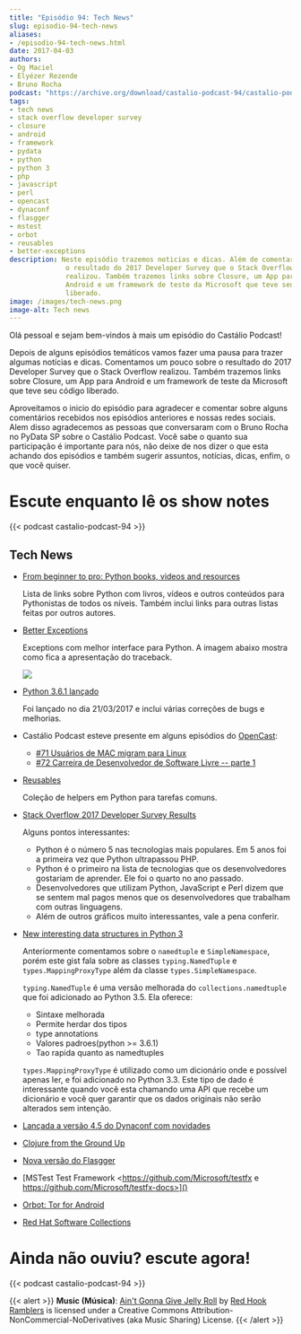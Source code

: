 ```yaml
---
title: "Episódio 94: Tech News"
slug: episodio-94-tech-news
aliases:
- /episodio-94-tech-news.html
date: 2017-04-03
authors:
- Og Maciel
- Elyézer Rezende
- Bruno Rocha
podcast: "https://archive.org/download/castalio-podcast-94/castalio-podcast-94.mp3"
tags:
- tech news
- stack overflow developer survey
- closure
- android
- framework
- pydata
- python
- python 3
- php
- javascript
- perl
- opencast
- dynaconf
- flasgger
- mstest
- orbot
- reusables
- better-exceptions
description: Neste episódio trazemos noticias e dicas. Além de comentar sobre
              o resultado do 2017 Developer Survey que o Stack Overflow
              realizou. Também trazemos links sobre Closure, um App para
              Android e um framework de teste da Microsoft que teve seu código
              liberado.
image: /images/tech-news.png
image-alt: Tech news
---
```


Olá pessoal e sejam bem-vindos à mais um episódio do Castálio Podcast!

Depois de alguns episódios temáticos vamos fazer uma pausa para trazer algumas
notícias e dicas. Comentamos um pouco sobre o resultado do 2017 Developer
Survey que o Stack Overflow realizou. Também trazemos links sobre Closure, um
App para Android e um framework de teste da Microsoft que teve seu código
liberado.

Aproveitamos o inicio do episódio para agradecer e comentar sobre alguns
comentários recebidos nos episódios anteriores e nossas redes sociais. Alem
disso agradecemos as pessoas que conversaram com o Bruno Rocha no PyData SP
sobre o Castálio Podcast. Você sabe o quanto sua participação é importante para
nós, não deixe de nos dizer o que esta achando dos episódios e também sugerir
assuntos, notícias, dicas, enfim, o que você quiser.

# Escute enquanto lê os show notes

{{< podcast castalio-podcast-94 >}}

## Tech News

- [From beginner to pro: Python books, videos and
    resources](http://pybit.es/python-resources.html)

    Lista de links sobre Python com livros, vídeos e outros conteúdos para
    Pythonistas de todos os níveis. Também inclui links para outras listas
    feitas por outros autores.

- [Better Exceptions](https://github.com/Qix-/better-exceptions)

    Exceptions com melhor interface para Python. A imagem abaixo mostra como
    fica a apresentação do traceback.

    ![](https://github.com/Qix-/better-exceptions/raw/master/screenshot.png)

- [Python 3.6.1
    lançado](https://docs.python.org/3.6/whatsnew/changelog.html#python-3-6-1)

    Foi lançado no dia 21/03/2017 e inclui várias correções de bugs e
    melhorias.

- Castálio Podcast esteve presente em alguns episódios do
    [OpenCast](http://tecnologiaaberta.com.br/category/opencast/):

    - [#71 Usuários de MAC migram para
        Linux](http://tecnologiaaberta.com.br/2017/03/opencast-71-usuarios-de-mac-migram-para-linux/)
    - [#72 Carreira de Desenvolvedor de Software Livre -- parte
        1](http://tecnologiaaberta.com.br/2017/03/opencast-72-carreira-de-desenvolvedor-de-software-livre-parte-1/)

- [Reusables](https://github.com/cdgriffith/Reusables)

    Coleção de helpers em Python para tarefas comuns.

- [Stack Overflow 2017 Developer Survey
    Results](https://stackoverflow.com/insights/survey/2017/)

    Alguns pontos interessantes:

    - Python é o número 5 nas tecnologias mais populares. Em 5 anos
        foi a primeira vez que Python ultrapassou PHP.
    - Python é o primeiro na lista de tecnologias que os
        desenvolvedores gostariam de aprender. Ele foi o quarto no ano
        passado.
    - Desenvolvedores que utilizam Python, JavaScript e Perl dizem que
        se sentem mal pagos menos que os desenvolvedores que trabalham
        com outras linguagens.
    - Além de outros gráficos muito interessantes, vale a pena
        conferir.

- [New interesting data structures in Python
    3](https://github.com/topper-123/Articles/blob/master/New-interesting-data-types-in-Python3.rst)

    Anteriormente comentamos sobre o `namedtuple` e `SimpleNamespace`, porém
    este gist fala sobre as classes `typing.NamedTuple` e
    `types.MappingProxyType` além da classe `types.SimpleNamespace`.

    `typing.NamedTuple` é uma versão melhorada do `collections.namedtuple` que
    foi adicionado ao Python 3.5. Ela oferece:

    - Sintaxe melhorada
    - Permite herdar dos tipos
    - type annotations
    - Valores padroes(python >= 3.6.1)
    - Tao rapida quanto as namedtuples

    `types.MappingProxyType` é utilizado como um dicionário onde e possível
    apenas ler, e foi adicionado no Python 3.3. Este tipo de dado é
    interessante quando você esta chamando uma API que recebe um dicionário e
    você quer garantir que os dados originais não serão alterados sem intenção.

- [Lançada a versão 4.5 do Dynaconf com novidades](https://github.com/rochacbruno/dynaconf)

- [Clojure from the Ground Up](https://aphyr.com/tags/Clojure-from-the-ground-up)

- [Nova versão do Flasgger](https://github.com/rochacbruno/flasgger)

- [MSTest Test Framework <https://github.com/Microsoft/testfx e
    https://github.com/Microsoft/testfx-docs>]()

- [Orbot: Tor for Android](https://guardianproject.info/apps/orbot/)

- [Red Hat Software Collections](https://developers.redhat.com/products/softwarecollections/hello-world/#fndtn-python)

# Ainda não ouviu? escute agora!

{{< podcast castalio-podcast-94 >}}

{{< alert >}}
**Music (Música)**: [Ain\'t Gonna Give Jelly
Roll](http://freemusicarchive.org/music/Red_Hook_Ramblers/Live__WFMU_on_Antique_Phonograph_Music_Program_with_MAC_Feb_8_2011/Red_Hook_Ramblers_-_12_-_Aint_Gonna_Give_Jelly_Roll)
by [Red Hook Ramblers](http://www.redhookramblers.com/) is licensed under a
Creative Commons Attribution-NonCommercial-NoDerivatives (aka Music Sharing)
License.
{{< /alert >}}
